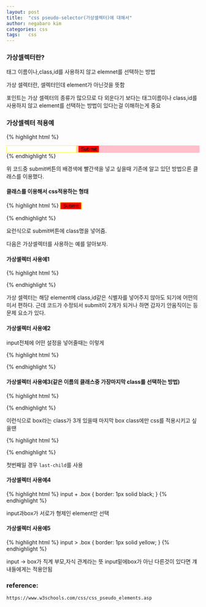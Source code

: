 ```yaml
---
layout: post
title:  "css pseudo-selector(가상셀렉터)에 대해서"
author: negabaro kim
categories: css
tags:	css
---
```



### 가상셀렉터란?

태그 이름이나,class,id를 사용하지 않고 elemnet를 선택하는 방법


가상 셀렉터란, 셀렉터인데 element가 아닌것을 뜻함

포인트는 가상 셀렉터의 종류가 많으므로 다 외운다기 보다는 태그이름이나 class,id를 사용하지 않고 element를 선택하는 방법이 있다는걸 이해하는게 중요


### 가상셀렉터 적용예

{% highlight html %}
<!DOCTYPE html>
<html lang="en">
<head>
  <meta charset="UTF-8">
  <meta name="viewport" content="width=device-width, initial-scale=1.0">
  <meta http-equiv="X-UA-Compatible" content="ie=edge">
  <title>Selectors and Pseudo Selectors</title>
</head>
<body>
<div class="container">
  <div class="box">
    <input type="password" required="required" />
    <input type="submit" required="required" />
  </div>
</div>
</body>
</html>
{% endhighlight %}

위 코드중 submit버튼의 배경색에 빨간색을 넣고 싶을때
기존에 알고 있던  방법으론 클래스를 이용했다.


#### 클래스를 이용해서 css적용하는 형태

{% highlight html %}
<input type="submit" required="required" class="submit" />
  <style>
  .submit{
    background-color: red;
  }
  </style>
{% endhighlight %}

요런식으로 submit버튼에 class명을 넣어줌.

다음은 가상셀렉터를 사용하는 예를 알아보자.

#### 가상셀렉터 사용예1

{% highlight html %}
  <style>
  input[type="submit"]{
    background-color: red;
  }
  </style>
{% endhighlight %}

가상 셀렉터는 해당 element에 class,id같은 식별자를 넣어주지 않아도 되기에 어떤의미서 편하다.
근데 코드가 수정되서 submit이 2개가 되거나 하면 갑자기 안움직이는 등 문제 요소가 있다.



#### 가상셀렉터 사용예2

input전체에 어떤 설정을 넣어줄때는 이렇게

{% highlight html %}
  <style>
  input {
    border:1px solid yellow;
  }
  </style>
{% endhighlight %}


#### 가상셀렉터 사용예3(같은 이름의 클래스중 가장마지막 class를 선택하는 방법)

{% highlight html %}
  <div class="box"></div>
  <div class="box"></div>
  <div class="box"></div>
{% endhighlight %}


이런식으로 box라는 class가 3개 있을때 마지막 box class에만 css를 적용시키고 싶을땐

{% highlight html %}
  <style>
  .box:last-child {
     background-color: pink;
  }
  </style>
{% endhighlight %}


첫번째일 경우 ```last-child```를 사용

#### 가상셀렉터 사용예4


{% highlight html %}
input + .box {
    border: 1px solid black;
}
{% endhighlight %}


input과box가 서로가 형제인 element만 선택

#### 가상셀렉터 사용예5



{% highlight html %}
input > .box {
    border: 1px solid yellow;
}
{% endhighlight %}

input -> box가 직계 부모,자식 관계라는 뜻
input밑에box가 아닌 다른것이 있다면 걔내들에게는 적용안됨

### reference:

```
https://www.w3schools.com/css/css_pseudo_elements.asp
```
